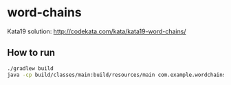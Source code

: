 # word-chains

Kata19 solution: http://codekata.com/kata/kata19-word-chains/

## How to run
```bash
./gradlew build
java -cp build/classes/main:build/resources/main com.example.wordchains.Main cat dog
```
